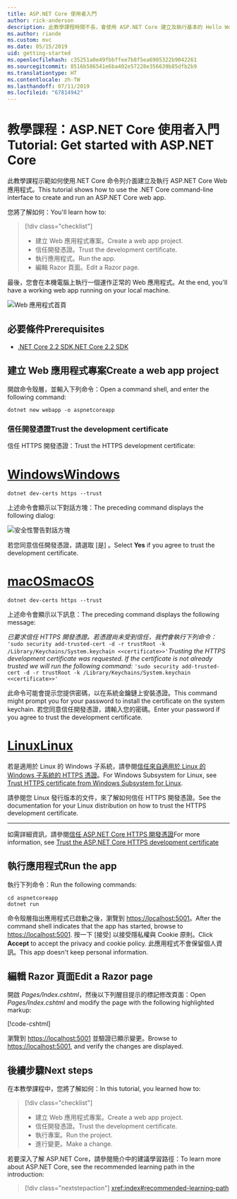 ```yaml
---
title: ASP.NET Core 使用者入門
author: rick-anderson
description: 此教學課程時間不長，會使用 ASP.NET Core 建立及執行基本的 Hello World 應用程式。
ms.author: riande
ms.custom: mvc
ms.date: 05/15/2019
uid: getting-started
ms.openlocfilehash: c35251a0e49fbbffee7b8f5ea6905322b9042261
ms.sourcegitcommit: 8516b586541e6ba402e57228e356639b85dfb2b9
ms.translationtype: HT
ms.contentlocale: zh-TW
ms.lasthandoff: 07/11/2019
ms.locfileid: "67814942"
---
```

# <a name="tutorial-get-started-with-aspnet-core"></a><span data-ttu-id="5f7b4-103">教學課程：ASP.NET Core 使用者入門</span><span class="sxs-lookup"><span data-stu-id="5f7b4-103">Tutorial: Get started with ASP.NET Core</span></span>

<span data-ttu-id="5f7b4-104">此教學課程示範如何使用.NET Core 命令列介面建立及執行 ASP.NET Core Web 應用程式。</span><span class="sxs-lookup"><span data-stu-id="5f7b4-104">This tutorial shows how to use the .NET Core command-line interface to create and run an ASP.NET Core web app.</span></span>

<span data-ttu-id="5f7b4-105">您將了解如何：</span><span class="sxs-lookup"><span data-stu-id="5f7b4-105">You'll learn how to:</span></span>

> [!div class="checklist"]
> * <span data-ttu-id="5f7b4-106">建立 Web 應用程式專案。</span><span class="sxs-lookup"><span data-stu-id="5f7b4-106">Create a web app project.</span></span>
> * <span data-ttu-id="5f7b4-107">信任開發憑證。</span><span class="sxs-lookup"><span data-stu-id="5f7b4-107">Trust the development certificate.</span></span>
> * <span data-ttu-id="5f7b4-108">執行應用程式。</span><span class="sxs-lookup"><span data-stu-id="5f7b4-108">Run the app.</span></span>
> * <span data-ttu-id="5f7b4-109">編輯 Razor 頁面。</span><span class="sxs-lookup"><span data-stu-id="5f7b4-109">Edit a Razor page.</span></span>

<span data-ttu-id="5f7b4-110">最後，您會在本機電腦上執行一個運作正常的 Web 應用程式。</span><span class="sxs-lookup"><span data-stu-id="5f7b4-110">At the end, you'll have a working web app running on your local machine.</span></span>

![Web 應用程式首頁](_static/home-page.png)

## <a name="prerequisites"></a><span data-ttu-id="5f7b4-112">必要條件</span><span class="sxs-lookup"><span data-stu-id="5f7b4-112">Prerequisites</span></span>

* [<span data-ttu-id="5f7b4-113">.NET Core 2.2 SDK</span><span class="sxs-lookup"><span data-stu-id="5f7b4-113">.NET Core 2.2 SDK</span></span>](https://www.microsoft.com/net/download/all)

## <a name="create-a-web-app-project"></a><span data-ttu-id="5f7b4-114">建立 Web 應用程式專案</span><span class="sxs-lookup"><span data-stu-id="5f7b4-114">Create a web app project</span></span>

<span data-ttu-id="5f7b4-115">開啟命令殼層，並輸入下列命令：</span><span class="sxs-lookup"><span data-stu-id="5f7b4-115">Open a command shell, and enter the following command:</span></span>

```console
dotnet new webapp -o aspnetcoreapp
```

### <a name="trust-the-development-certificate"></a><span data-ttu-id="5f7b4-116">信任開發憑證</span><span class="sxs-lookup"><span data-stu-id="5f7b4-116">Trust the development certificate</span></span>

<span data-ttu-id="5f7b4-117">信任 HTTPS 開發憑證：</span><span class="sxs-lookup"><span data-stu-id="5f7b4-117">Trust the HTTPS development certificate:</span></span>

# <a name="windowstabwindows"></a>[<span data-ttu-id="5f7b4-118">Windows</span><span class="sxs-lookup"><span data-stu-id="5f7b4-118">Windows</span></span>](#tab/windows)

```console
dotnet dev-certs https --trust
```

<span data-ttu-id="5f7b4-119">上述命令會顯示以下對話方塊：</span><span class="sxs-lookup"><span data-stu-id="5f7b4-119">The preceding command displays the following dialog:</span></span>

![安全性警告對話方塊](~/getting-started/_static/cert.png)

<span data-ttu-id="5f7b4-121">若您同意信任開發憑證，請選取 [是]  。</span><span class="sxs-lookup"><span data-stu-id="5f7b4-121">Select **Yes** if you agree to trust the development certificate.</span></span>

# <a name="macostabmacos"></a>[<span data-ttu-id="5f7b4-122">macOS</span><span class="sxs-lookup"><span data-stu-id="5f7b4-122">macOS</span></span>](#tab/macos)

```console
dotnet dev-certs https --trust
```

<span data-ttu-id="5f7b4-123">上述命令會顯示以下訊息：</span><span class="sxs-lookup"><span data-stu-id="5f7b4-123">The preceding command displays the following message:</span></span>

<span data-ttu-id="5f7b4-124">*已要求信任 HTTPS 開發憑證。若憑證尚未受到信任，我們會執行下列命令：* `'sudo security add-trusted-cert -d -r trustRoot -k /Library/Keychains/System.keychain <<certificate>>'`</span><span class="sxs-lookup"><span data-stu-id="5f7b4-124">*Trusting the HTTPS development certificate was requested. If the certificate is not already trusted we will run the following command:* `'sudo security add-trusted-cert -d -r trustRoot -k /Library/Keychains/System.keychain <<certificate>>'`</span></span>

<span data-ttu-id="5f7b4-125">此命令可能會提示您提供密碼，以在系統金鑰鏈上安裝憑證。</span><span class="sxs-lookup"><span data-stu-id="5f7b4-125">This command might prompt you for your password to install the certificate on the system keychain.</span></span> <span data-ttu-id="5f7b4-126">若您同意信任開發憑證，請輸入您的密碼。</span><span class="sxs-lookup"><span data-stu-id="5f7b4-126">Enter your password if you agree to trust the development certificate.</span></span>

# <a name="linuxtablinux"></a>[<span data-ttu-id="5f7b4-127">Linux</span><span class="sxs-lookup"><span data-stu-id="5f7b4-127">Linux</span></span>](#tab/linux)

<span data-ttu-id="5f7b4-128">若是適用於 Linux 的 Windows 子系統，請參閱[信任來自適用於 Linux 的 Windows 子系統的 HTTPS 憑證](xref:security/enforcing-ssl#wsl)。</span><span class="sxs-lookup"><span data-stu-id="5f7b4-128">For Windows Subsystem for Linux, see [Trust HTTPS certificate from Windows Subsystem for Linux](xref:security/enforcing-ssl#wsl).</span></span>

<span data-ttu-id="5f7b4-129">請參閱您 Linux 發行版本的文件，來了解如何信任 HTTPS 開發憑證。</span><span class="sxs-lookup"><span data-stu-id="5f7b4-129">See the documentation for your Linux distribution on how to trust the HTTPS development certificate.</span></span>

---

<span data-ttu-id="5f7b4-130">如需詳細資訊，請參閱[信任 ASP.NET Core HTTPS 開發憑證](xref:security/enforcing-ssl#trust-the-aspnet-core-https-development-certificate-on-windows-and-macos)</span><span class="sxs-lookup"><span data-stu-id="5f7b4-130">For more information, see [Trust the ASP.NET Core HTTPS development certificate](xref:security/enforcing-ssl#trust-the-aspnet-core-https-development-certificate-on-windows-and-macos)</span></span>

## <a name="run-the-app"></a><span data-ttu-id="5f7b4-131">執行應用程式</span><span class="sxs-lookup"><span data-stu-id="5f7b4-131">Run the app</span></span>

<span data-ttu-id="5f7b4-132">執行下列命令：</span><span class="sxs-lookup"><span data-stu-id="5f7b4-132">Run the following commands:</span></span>

```console
cd aspnetcoreapp
dotnet run
```

<span data-ttu-id="5f7b4-133">命令殼層指出應用程式已啟動之後，瀏覽到 [https://localhost:5001](https://localhost:5001)。</span><span class="sxs-lookup"><span data-stu-id="5f7b4-133">After the command shell indicates that the app has started, browse to [https://localhost:5001](https://localhost:5001).</span></span> <span data-ttu-id="5f7b4-134">按一下 [接受]  以接受隱私權與 Cookie 原則。</span><span class="sxs-lookup"><span data-stu-id="5f7b4-134">Click **Accept** to accept the privacy and cookie policy.</span></span> <span data-ttu-id="5f7b4-135">此應用程式不會保留個人資訊。</span><span class="sxs-lookup"><span data-stu-id="5f7b4-135">This app doesn't keep personal information.</span></span>

## <a name="edit-a-razor-page"></a><span data-ttu-id="5f7b4-136">編輯 Razor 頁面</span><span class="sxs-lookup"><span data-stu-id="5f7b4-136">Edit a Razor page</span></span>

<span data-ttu-id="5f7b4-137">開啟 *Pages/Index.cshtml*，然後以下列醒目提示的標記修改頁面：</span><span class="sxs-lookup"><span data-stu-id="5f7b4-137">Open *Pages/Index.cshtml* and modify the page with the following highlighted markup:</span></span>

[!code-cshtml[](sample/index.cshtml?highlight=9)]

<span data-ttu-id="5f7b4-138">瀏覽到 [https://localhost:5001](https://localhost:5001) 並驗證已顯示變更。</span><span class="sxs-lookup"><span data-stu-id="5f7b4-138">Browse to [https://localhost:5001](https://localhost:5001), and verify the changes are displayed.</span></span>

## <a name="next-steps"></a><span data-ttu-id="5f7b4-139">後續步驟</span><span class="sxs-lookup"><span data-stu-id="5f7b4-139">Next steps</span></span>

<span data-ttu-id="5f7b4-140">在本教學課程中，您將了解如何：</span><span class="sxs-lookup"><span data-stu-id="5f7b4-140">In this tutorial, you learned how to:</span></span>

> [!div class="checklist"]
> * <span data-ttu-id="5f7b4-141">建立 Web 應用程式專案。</span><span class="sxs-lookup"><span data-stu-id="5f7b4-141">Create a web app project.</span></span>
> * <span data-ttu-id="5f7b4-142">信任開發憑證。</span><span class="sxs-lookup"><span data-stu-id="5f7b4-142">Trust the development certificate.</span></span>
> * <span data-ttu-id="5f7b4-143">執行專案。</span><span class="sxs-lookup"><span data-stu-id="5f7b4-143">Run the project.</span></span>
> * <span data-ttu-id="5f7b4-144">進行變更。</span><span class="sxs-lookup"><span data-stu-id="5f7b4-144">Make a change.</span></span>

<span data-ttu-id="5f7b4-145">若要深入了解 ASP.NET Core，請參閱簡介中的建議學習路徑：</span><span class="sxs-lookup"><span data-stu-id="5f7b4-145">To learn more about ASP.NET Core, see the recommended learning path in the introduction:</span></span>

> [!div class="nextstepaction"]
> <xref:index#recommended-learning-path>
